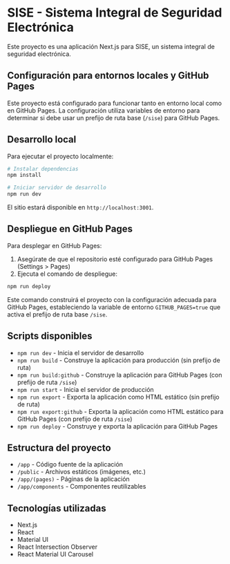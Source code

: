 # SISE - Sistema Integral de Seguridad Electrónica

Este proyecto es una aplicación Next.js para SISE, un sistema integral de seguridad electrónica.

## Configuración para entornos locales y GitHub Pages

Este proyecto está configurado para funcionar tanto en entorno local como en GitHub Pages. La configuración utiliza variables de entorno para determinar si debe usar un prefijo de ruta base (`/sise`) para GitHub Pages.

## Desarrollo local

Para ejecutar el proyecto localmente:

```bash
# Instalar dependencias
npm install

# Iniciar servidor de desarrollo
npm run dev
```

El sitio estará disponible en `http://localhost:3001`.

## Despliegue en GitHub Pages

Para desplegar en GitHub Pages:

1. Asegúrate de que el repositorio esté configurado para GitHub Pages (Settings > Pages)
2. Ejecuta el comando de despliegue:

```bash
npm run deploy
```

Este comando construirá el proyecto con la configuración adecuada para GitHub Pages, estableciendo la variable de entorno `GITHUB_PAGES=true` que activa el prefijo de ruta base `/sise`.

## Scripts disponibles

- `npm run dev` - Inicia el servidor de desarrollo
- `npm run build` - Construye la aplicación para producción (sin prefijo de ruta)
- `npm run build:github` - Construye la aplicación para GitHub Pages (con prefijo de ruta `/sise`)
- `npm run start` - Inicia el servidor de producción
- `npm run export` - Exporta la aplicación como HTML estático (sin prefijo de ruta)
- `npm run export:github` - Exporta la aplicación como HTML estático para GitHub Pages (con prefijo de ruta `/sise`)
- `npm run deploy` - Construye y exporta la aplicación para GitHub Pages

## Estructura del proyecto

- `/app` - Código fuente de la aplicación
- `/public` - Archivos estáticos (imágenes, etc.)
- `/app/(pages)` - Páginas de la aplicación
- `/app/components` - Componentes reutilizables

## Tecnologías utilizadas

- Next.js
- React
- Material UI
- React Intersection Observer
- React Material UI Carousel